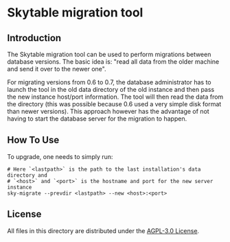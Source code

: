 # Skytable migration tool

## Introduction

The Skytable migration tool can be used to perform migrations between database versions. The basic
idea is: "read all data from the older machine and send it over to the newer one".

For migrating versions from 0.6 to 0.7, the database administrator has to launch the tool in the
old data directory of the old instance and then pass the new instance host/port information. The
tool will then read the data from the directory (this was possible because 0.6 used a very simple
disk format than newer versions). This approach however has the advantage of not having to start
the database server for the migration to happen.

## How To Use

To upgrade, one needs to simply run:
```shell
# Here `<lastpath>` is the path to the last installation's data directory and
# `<host>` and `<port>` is the hostname and port for the new server instance
sky-migrate --prevdir <lastpath> --new <host>:<port>
```

## License

All files in this directory are distributed under the [AGPL-3.0 License](../LICENSE).
